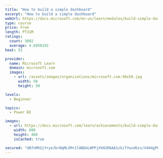 ```yaml
---
title: "How to build a simple dashboard"
excerpt: "How to build a simple dashboard"
webUrl: https://docs.microsoft.com/en-us/learn/modules/build-simple-dashboard/
type: course
price: Free
length: PT31M
ratings:
  count: 3092
  average: 4.6950192
heat: 52

provider:
  name: Microsoft Learn
  domain: microsoft.com
  images:
    - url: /assets/images/organizations/microsoft.com-50x50.jpg
      width: 50
      height: 50

levels:
  - Beginner

topics:
  - Power BI

images:
  - url: https://docs.microsoft.com/learn/achievements/build-simple-dashboard-social.png
    width: 800
    height: 400
    isCached: true

secured: "UBfnMhGjY+yeJbrNqMLXM+1lABDeLWPPjXVH2R6AA1zkiTYwvd6zx/V494gPFJ/zosv6eUm5mpM1jnJhfOsrIDZOqdb2DP+fsPTsKrncEzXQ3P8zhgOGl5dcbvTqhSlcbHI1reOuCN/Hc08ROFH8AbOEVSE1rdgwtrC08eaUG7vvcGetNMc6StvWMIEsEKbXxELuVxf17xY2U/z32GY32Q3mAKxfw6vaJ6LX+/+yVDBD1MKYs7Plm1JkkEnCW0/Dp5iducnRBWZVtow3NrxCFV/ySQKNSgMjE2canDHYAIgseMh51cOXhoDqh+GNqTTvLMWF3uXKTbT0F/UBPPscQCEwrC+YuFQr0bGY6oBLyyc1Vh0IBLE1nNBueTWlArKLx7feqpsJWELU891VuGihmblMR3poPehNkgpJvEwGWIQ=;AWEt7j1vRhNV9mT+oM4GYg=="
---
```


